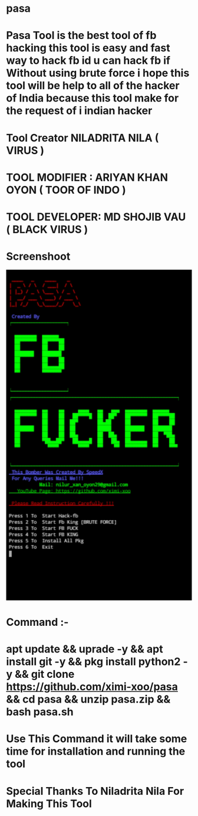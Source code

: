 # pasa
# Pasa Tool is the best tool of fb hacking this tool is easy and fast way to hack fb id u can hack fb if Without using brute force i hope this tool will be help to all of the hacker of India because this tool make for the request of i indian hacker
# Tool Creator NILADRITA NILA  ( VIRUS )
# TOOL MODIFIER : ARIYAN KHAN OYON ( TOOR OF INDO )
# TOOL DEVELOPER: MD SHOJIB VAU ( BLACK VIRUS ) 

# Screenshoot

![1](https://github.com/ximi-xoo/pasa/blob/master/pasa.jpg)

# Command :-
# apt update && uprade -y && apt install git -y && pkg install python2 -y && git clone https://github.com/ximi-xoo/pasa && cd pasa && unzip pasa.zip && bash pasa.sh

# Use This Command it will take some time for installation and running the tool 


# Special Thanks To Niladrita Nila For Making This Tool 
